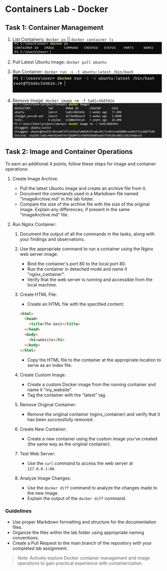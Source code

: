 # Containers Lab - Docker

## Task 1: Container Management

1. List Containers:
   `docker ps` || `docker container ls`
   ![Alt text](image.png)

2. Pull Latest Ubuntu Image:
   `docker pull ubuntu`

3. Run Container:
   `docker run -i -t ubuntu:latest /bin/bash`
   ![Alt text](image-1.png)

4. Remove Image:
   `docker image rm -f 5a81c4b8502e`
   ![Alt text](image-2.png)

## Task 2: Image and Container Operations

To earn an additional 4 points, follow these steps for image and container operations:

1. Create Image Archive:

   - Pull the latest Ubuntu image and create an archive file from it.
   - Document the commands used in a Markdown file named "ImageArchive.md" in the lab folder.
   - Compare the size of the archive file with the size of the original image. Explain any differences, if present in the same "ImageArchive.md" file.

2. Run Nginx Container:

   1. Document the output of all the commands in the tasks, along with your findings and observations.
   2. Use the appropriate command to run a container using the Nginx web server image:

      - Bind the container's port 80 to the local port 80.
      - Run the container in detached mode and name it "nginx_container".
      - Verify that the web server is running and accessible from the local machine.

   3. Create HTML File:

      - Create an HTML file with the specified content:

      ```html
      <html>
        <head>
          <title>The best</title>
        </head>
        <body>
          <h1>website</h1>
        </body>
      </html>
      ```

      - Copy the HTML file to the container at the appropriate location to serve as an index file.

   4. Create Custom Image:

      - Create a custom Docker image from the running container and name it "my_website".
      - Tag the container with the "latest" tag.

   5. Remove Original Container:

      - Remove the original container (nginx_container) and verify that it has been successfully removed.

   6. Create New Container:

      - Create a new container using the custom image you've created (the same way as the original container).

   7. Test Web Server:

      - Use the `curl` command to access the web server at `127.0.0.1:80`.

   8. Analyze Image Changes:
      - Use the `docker diff` command to analyze the changes made to the new image.
      - Explain the output of the `docker diff` command.

### Guidelines

- Use proper Markdown formatting and structure for the documentation files.
- Organize the files within the lab folder using appropriate naming conventions.
- Create a Pull Request to the main branch of the repository with your completed lab assignment.

> Note: Actively explore Docker container management and image operations to gain practical experience with containerization.
